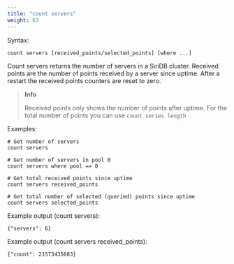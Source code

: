 ```yaml
---
title: "count servers"
weight: 63
---
```


Syntax:

    count servers [received_points/selected_points] [where ...]

Count servers returns the number of servers in a SiriDB cluster.
Received points are the number of points received by a server since uptime.
After a restart the received points counters are reset to zero.

>**Info**
>
>Received points only shows the number of points after uptime. For the total
>number of points you can use `count series length`

Examples:

    # Get number of servers
    count servers

    # Get number of servers in pool 0
    count servers where pool == 0

    # Get total received points since uptime
    count servers received_points

    # Get total number of selected (queried) points since uptime
    count servers selected_points

Example output (count servers):

    {"servers": 6}

Example output (count servers received_points):

    {"count": 21573435683}
